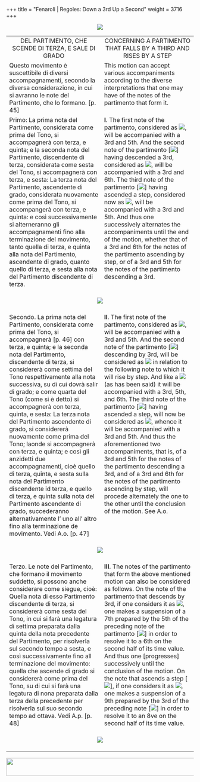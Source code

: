 +++
title = "Fenaroli | Regoles: Down a 3rd Up a Second"
weight = 3716
+++

<body>
<p align="center"><img src="../../PrevIndexNextTop.jpg" border="0" usemap="#Map"></p>
<map name="Map">
  <area shape="rect" coords="28,0,122,22" href="regoleP14.htm">
  <area shape="rect" coords="437,0,532,22" href="index.htm">
  <area shape="rect" coords="830,0,920,22" href="regoleP16.htm">
</map>
<table width="850" align="center" cellpadding="5" cellspacing="5">
  <colgroup>
  <col width="425">
  <col width="425">
  </colgroup>
  <tbody><tr>
    <td valign="top" align="center">DEL PARTIMENTO, CHE SCENDE DI TERZA, E SALE DI GRADO</td>
    <td valign="top" align="center">CONCERNING A PARTIMENTO THAT FALLS BY A THIRD AND RISES BY A STEP </td>
  </tr><tr>
    <td valign="top">Questo movimento è suscettibile di diversi accompagnamenti, secondo la diversa considerazione, in cui si avranno le note del Partimento, che lo formano. [p. 45]</td>
    <td valign="top">This motion can accept various accompaniments according to the diverse interpretations that one may have of the notes of the partimento that form it.</td>
  </tr><tr>
    <td valign="top">Primo: La prima nota del Partimento, considerata come prima del Tono, si accompagnerà con terza, e quinta; e la seconda nota del Partimento, discendente di terza, considerata come sesta del Tono, si accompagnerà con terza, e sesta: La terza nota del Partimento, ascendente di grado, considerata nuovamente come prima del Tono, si accompangerà con terza, e quinta: e così successivamente si alterneranno gli accompagnamenti fino alla terminazione del movimento, tanto quella di terza, e quinta alla nota del Partimento, ascendente di grado, quanto quello di terza, e sesta alla nota del Partimento discendente di terza.</td>
    <td valign="top"><strong>I</strong>. The first note of the partimento, considered as <img src="BassOne.gif">, will be accompanied with a 3rd and 5th. And the second note of the partimento [<img src="BassSix.gif">] having descended a 3rd, considered as <img src="BassSix.gif">, will be accompanied with a 3rd and 6th. The third note of the partimento [<img src="BassSeven.gif">] having ascended a step, considered now as <img src="BassOne.gif">, will be accompanied with a 3rd and 5th. And thus one successively alternates the accompaniments until the end of the motion, whether that of a 3rd and 6th for the notes of the partimento ascending by step, or of a 3rd and 5th for the notes of the partimento descending a 3rd.</td>
  </tr><tr>
    <td colspan="2" align="center"><br>
      <img src="images/ExampleP45.gif"><br>
      <br></td>
  </tr><tr>
    <td valign="top">Secondo. La prima nota del Partimento, considerata come prima del Tono, si accompagnerà [p. 46] con terza, e quinta; e la seconda nota del Partimento, discendente di terza, si considererà come settima del Tono respettivamente alla nota successiva, su di cui dovrà salir di grado; e come quarta del Tono (come si è detto) si accompagnerà con terza, quinta, e sesta: La terza nota del Partimento ascendente di grado, si considererà nuovamente come prima del Tono; laonde si accompagnerà con terza, e quinta; e così gli anzidetti due accompagnamenti, cioè quello di terza, quinta, e sesta sulla nota del Partimento discendente id terza, e quello di terza, e quinta sulla nota del Partimento ascendente di grado, succederanno alternativamente l’ uno all’ altro fino alla terminazione de movimento. Vedi A.o. [p. 47]</td>
    <td valign="top"><strong>II</strong>. The first note of the partimento, considered as <img src="BassOne.gif">, will be accompanied with a 3rd and 5th. And the second note of the partimento [<img src="BassSix.gif">] descending by 3rd, will be considered as <img src="BassSeven.gif"> in relation to the following note to which it will rise by step. And like a <img src="BassFour.gif"> (as has been said) it will be accompanied with a 3rd, 5th, and 6th. The third note of the partimento [<img src="BassSeven.gif">] having ascended a step, will now be considered as <img src="BassOne.gif">, whence it will be accompanied with a 3rd and 5th. And thus the aforementioned two accompaniments, that is, of a 3rd and 5th for the notes of the partimento descending a 3rd, and of a 3rd and 6th for the notes of the partimento ascending by step, will procede alternately the one to the other until the conclusion of the motion. See A.o.</td>
  </tr><tr>
    <td colspan="2" align="center"><br>
      <img src="images/ExampleP46Ao.gif"><br>
      <br></td>
  </tr><tr>
    <td valign="top">Terzo. Le note del Partimento, che formano il movimento suddetto, si possono anche considerare come siegue, cioè: Quella nota di esso Partimento discendente di terza, si considererà come sesta del Tono, in cui si farà una legatura di settima preparata dalla quinta della nota precedente del Partimento, per risolverla sul secondo tempo a sesta, e così successivamente fino all terminazione del movimento: quella che ascende di grado si considererà come prima del Tono, su di cui si farà una legatura di nona preparata dalla terza della precedente per risolverla sul suo secondo tempo ad ottava. Vedi A.p. [p. 48]</td>
    <td valign="top"><strong>III</strong>. The notes of the partimento that form the above mentioned motion can also be considered as follows. On the note of the partimento that descends by 3rd, if one considers it as <img src="BassSix.gif">, one makes a suspension of a 7th prepared by the 5th of the preceding note of the partimento [<img src="BassOne.gif">] in order to resolve it to a 6th on the second half of its time value. And thus one [progresses] successively until the conclusion of the motion. On the note that ascends a step [<img src="BassSeven.gif">], if one considers it as <img src="BassOne.gif">, one makes a suspension of a 9th prepared by the 3rd of the preceding note [<img src="BassSix.gif">] in order to resolve it to an 8ve on the second half of its time value.</td>
  </tr><tr>
    <td colspan="2" align="center"><br>
      <img src="images/ExampleP47.gif"><br>
      <br></td>
</tr></tbody></table>
<p align="center"><img src="../../PrevIndexNextBot.jpg" width="962" height="48" border="0" usemap="#Map3"></p>
<map name="Map3">
  <area shape="rect" coords="29,25,123,47" href="regoleP14.htm">
  <area shape="rect" coords="435,25,530,47" href="index.htm">
  <area shape="rect" coords="831,25,921,47" href="regoleP16.htm">
</map>


</body> 
